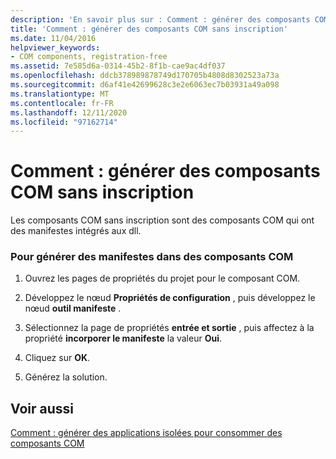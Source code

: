 ```yaml
---
description: 'En savoir plus sur : Comment : générer des composants COM Registration-Free'
title: 'Comment : générer des composants COM sans inscription'
ms.date: 11/04/2016
helpviewer_keywords:
- COM components, registration-free
ms.assetid: 7e585d6a-0314-45b2-8f1b-cae9ac4df037
ms.openlocfilehash: ddcb378989878749d170705b4808d8302523a73a
ms.sourcegitcommit: d6af41e42699628c3e2e6063ec7b03931a49a098
ms.translationtype: MT
ms.contentlocale: fr-FR
ms.lasthandoff: 12/11/2020
ms.locfileid: "97162714"
---
```

# <a name="how-to-build-registration-free-com-components"></a>Comment : générer des composants COM sans inscription

Les composants COM sans inscription sont des composants COM qui ont des manifestes intégrés aux dll.

### <a name="to-build-manifests-into-com-components"></a>Pour générer des manifestes dans des composants COM

1. Ouvrez les pages de propriétés du projet pour le composant COM.

1. Développez le nœud **Propriétés de configuration** , puis développez le nœud **outil manifeste** .

1. Sélectionnez la page de propriétés **entrée et sortie** , puis affectez à la propriété **incorporer le manifeste** la valeur **Oui**.

1. Cliquez sur **OK**.

1. Générez la solution.

## <a name="see-also"></a>Voir aussi

[Comment : générer des applications isolées pour consommer des composants COM](how-to-build-isolated-applications-to-consume-com-components.md)
